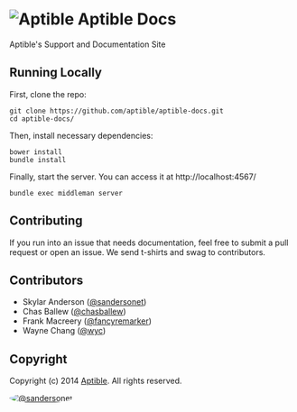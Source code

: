 # ![Aptible](http://aptible-media-assets-manual.s3.amazonaws.com/tiny-github-icon.png) Aptible Docs

Aptible's Support and Documentation Site

## Running Locally

First, clone the repo:

    git clone https://github.com/aptible/aptible-docs.git
    cd aptible-docs/

Then, install necessary dependencies:

    bower install
    bundle install

Finally, start the server. You can access it at http://localhost:4567/

    bundle exec middleman server

## Contributing

If you run into an issue that needs documentation, feel free to submit a pull request or open an issue. We send t-shirts and swag to contributors.

## Contributors

* Skylar Anderson ([@sandersonet](https://github.com/sandersonet))
* Chas Ballew ([@chasballew](https://github.com/chasballew))
* Frank Macreery ([@fancyremarker](https://github.com/fancyremarker))
* Wayne Chang ([@wyc](https://github.com/wyc))

## Copyright

Copyright (c) 2014 [Aptible](https://www.aptible.com). All rights reserved.

[<img src="https://s.gravatar.com/avatar/9b58236204e844e3181e43e05ddb0809?s=60" style="border-radius: 50%;" alt="@sandersonet" />](https://github.com/sandersonet)